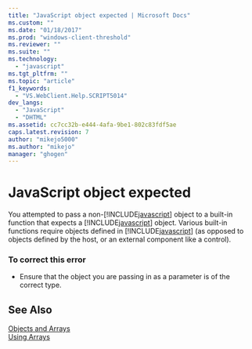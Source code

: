```yaml
---
title: "JavaScript object expected | Microsoft Docs"
ms.custom: ""
ms.date: "01/18/2017"
ms.prod: "windows-client-threshold"
ms.reviewer: ""
ms.suite: ""
ms.technology: 
  - "javascript"
ms.tgt_pltfrm: ""
ms.topic: "article"
f1_keywords: 
  - "VS.WebClient.Help.SCRIPT5014"
dev_langs: 
  - "JavaScript"
  - "DHTML"
ms.assetid: cc7cc32b-e444-4afa-9be1-802c83fdf5ae
caps.latest.revision: 7
author: "mikejo5000"
ms.author: "mikejo"
manager: "ghogen"
---
```

# JavaScript object expected
You attempted to pass a non-[!INCLUDE[javascript](../../javascript/includes/javascript-md.md)] object to a built-in function that expects a [!INCLUDE[javascript](../../javascript/includes/javascript-md.md)] object. Various built-in functions require objects defined in [!INCLUDE[javascript](../../javascript/includes/javascript-md.md)] (as opposed to objects defined by the host, or an external component like a control).  
  
### To correct this error  
  
-   Ensure that the object you are passing in as a parameter is of the correct type.  
  
## See Also  
 [Objects and Arrays](../../javascript/objects-and-arrays-javascript.md)   
 [Using Arrays](../../javascript/advanced/using-arrays-javascript.md)